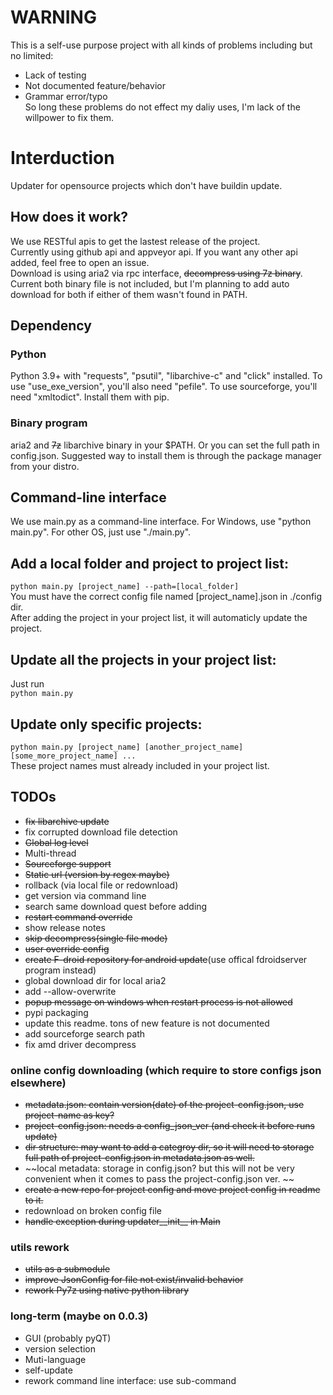 # WARNING
This is a self-use purpose project with all kinds of problems including but no limited:
* Lack of testing
* Not documented feature/behavior
* Grammar error/typo  
So long these problems do not effect my daliy uses, I'm lack of the willpower to fix them.
# Interduction
Updater for opensource projects which don't have buildin update.
## How does it work?
We use RESTful apis to get the lastest release of the project.  
Currently using github api and appveyor api. If you want any other api added, feel free to open an issue.  
Download is using aria2 via rpc interface, ~~decompress using 7z binary~~. Current both binary file is not included, but I'm planning to add auto download for both if either of them wasn't found in PATH.
## Dependency
### Python
Python 3.9+ with "requests", "psutil", "libarchive-c" and "click" installed. To use "use_exe_version", you'll also need "pefile". To use sourceforge, you'll need "xmltodict". Install them with pip. 
### Binary program
aria2 and ~~7z~~ libarchive binary  in your $PATH. Or you can set the full path in config.json. Suggested way to install them is through the package manager from your distro. 
## Command-line interface
We use main.py as a command-line interface. For Windows, use "python main.py". For other OS, just use "./main.py".
## Add a local folder and project to project list:
`python main.py [project_name] --path=[local_folder]`  
You must have the correct config file named [project_name].json in ./config dir.  
After adding the project in your project list, it will automaticly update the project.
## Update all the projects in your project list:
Just run  
`python main.py`
## Update only specific projects:
`python main.py [project_name] [another_project_name] [some_more_project_name] ...`  
These project names must already included in your project list.
## TODOs
* ~~fix libarchive update~~
* fix corrupted download file detection
* ~~Global log level~~
* Multi-thread
* ~~Sourceforge support~~
* ~~Static url (version by regex maybe)~~
* rollback (via local file or redownload)
* get version via command line
* search same download quest before adding
* ~~restart command override~~
* show release notes
* ~~skip decompress(single file mode)~~
* ~~user override config~~
* ~~create F-droid repository for android update~~(use offical fdroidserver program instead)
* global download dir for local aria2
* add --allow-overwrite
* ~~popup message on windows when restart process is not allowed~~
* pypi packaging
* update this readme. tons of new feature is not documented
* add sourceforge search path
* fix amd driver decompress
### online config downloading (which require to store configs json elsewhere)
* ~~metadata.json: contain version(date) of the project-config.json, use project-name as key?~~
* ~~project-config.json: needs a config_json_ver (and check it before runs update)~~
* ~~dir structure: may want to add a categroy dir, so it will need to storage full path of project-config.json in metadata.json as well.~~
* ~~local metadata: storage in config.json? but this will not be very convenient when it comes to pass the project-config.json ver. ~~
* ~~create a new repo for project config and move project config in readme to it.~~
* redownload on broken config file
* ~~handle exception during updater__init__ in Main~~
### utils rework
* ~~utils as a submodule~~
* ~~improve JsonConfig for file not exist/invalid behavior~~
* ~~rework Py7z using native python library~~
### long-term (maybe on 0.0.3)
* GUI (probably pyQT)
* version selection
* Muti-language
* self-update
* rework command line interface: use sub-command




